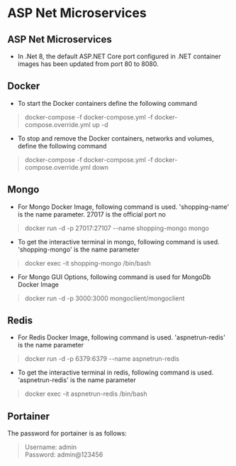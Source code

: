 # ASP Net Microservices
## ASP Net Microservices

* In .Net 8, the default ASP.NET Core port configured in .NET container images has been updated from port 80 to 8080.

## Docker

* To start the Docker containers define the following command

> docker-compose -f docker-compose.yml -f docker-compose.override.yml up -d

* To stop and remove the Docker containers, networks and volumes, define the following command

> docker-compose -f docker-compose.yml -f docker-compose.override.yml down

## Mongo

* For Mongo Docker Image, following command is used. 'shopping-name' is the name parameter. 27017 is the official port no

> docker run -d -p 27017:27107 --name shopping-mongo mongo

* To get the interactive terminal in mongo, following command is used. 'shopping-mongo' is the name parameter

> docker exec -it shopping-mongo /bin/bash
 
* For Mongo GUI Options, following command is used for MongoDb Docker Image

> docker run -d -p 3000:3000 mongoclient/mongoclient

## Redis

* For Redis Docker Image, following command is used. 'aspnetrun-redis' is the name parameter

> docker run -d -p 6379:6379 --name aspnetrun-redis

* To get the interactive terminal in redis, following command is used. 'aspnetrun-redis' is the name parameter

> docker exec -it aspnetrun-redis /bin/bash

## Portainer

The password for portainer is as follows:

> Username: admin <br>
> Password: admin@123456
